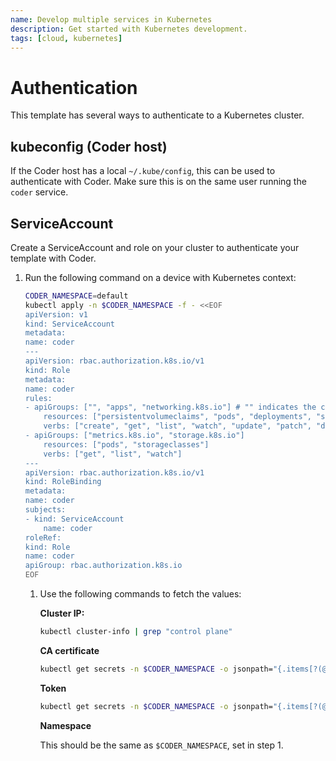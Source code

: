```yaml
---
name: Develop multiple services in Kubernetes
description: Get started with Kubernetes development.
tags: [cloud, kubernetes]
---
```


# Authentication

This template has several ways to authenticate to a Kubernetes cluster.

## kubeconfig (Coder host)

If the Coder host has a local `~/.kube/config`, this can be used to authenticate with Coder. Make sure this is on the same user running the `coder` service.

## ServiceAccount

Create a ServiceAccount and role on your cluster to authenticate your template with Coder.

1. Run the following command on a device with Kubernetes context:

    ```sh
    CODER_NAMESPACE=default
    kubectl apply -n $CODER_NAMESPACE -f - <<EOF
    apiVersion: v1
    kind: ServiceAccount
    metadata:
    name: coder
    ---
    apiVersion: rbac.authorization.k8s.io/v1
    kind: Role
    metadata:
    name: coder
    rules:
    - apiGroups: ["", "apps", "networking.k8s.io"] # "" indicates the core API group
        resources: ["persistentvolumeclaims", "pods", "deployments", "services", "secrets", "pods/exec","pods/log", "events", "networkpolicies", "serviceaccounts"]
        verbs: ["create", "get", "list", "watch", "update", "patch", "delete", "deletecollection"]
    - apiGroups: ["metrics.k8s.io", "storage.k8s.io"]
        resources: ["pods", "storageclasses"]
        verbs: ["get", "list", "watch"]
    ---
    apiVersion: rbac.authorization.k8s.io/v1
    kind: RoleBinding
    metadata:
    name: coder
    subjects:
    - kind: ServiceAccount
        name: coder
    roleRef:
    kind: Role
    name: coder
    apiGroup: rbac.authorization.k8s.io
    EOF
    ```

   1. Use the following commands to fetch the values:

        **Cluster IP:**

        ```sh
        kubectl cluster-info | grep "control plane"
        ```

        **CA certificate**

        ```sh
        kubectl get secrets -n $CODER_NAMESPACE -o jsonpath="{.items[?(@.metadata.annotations['kubernetes\.io/service-account\.name']=='coder')].data['ca\.crt']}{'\n'}"
        ```

        **Token**

        ```sh
        kubectl get secrets -n $CODER_NAMESPACE -o jsonpath="{.items[?(@.metadata.annotations['kubernetes\.io/service-account\.name']=='coder')].data['token']}{'\n'}"
        ```

        **Namespace**

        This should be the same as `$CODER_NAMESPACE`, set in step 1.
